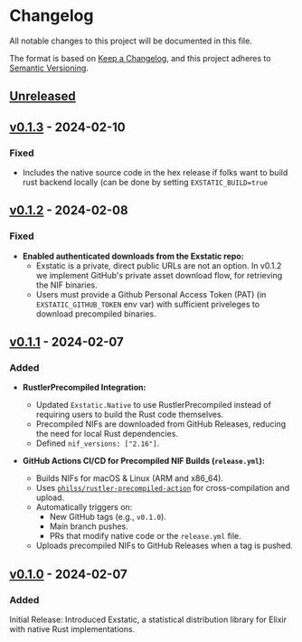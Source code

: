 # Changelog

All notable changes to this project will be documented in this file.

The format is based on [Keep a Changelog](https://keepachangelog.com/en/1.1.0/),
and this project adheres to [Semantic Versioning](https://semver.org/spec/v2.0.0.html).

## [Unreleased]

## [v0.1.3] - 2024-02-10

### Fixed

- Includes the native source code in the hex release if folks want to build rust backend locally (can be done by setting `EXSTATIC_BUILD=true`


## [v0.1.2] - 2024-02-08

### Fixed

- **Enabled authenticated downloads from the Exstatic repo:**
  - Exstatic is a private, direct public URLs are not an option. In v0.1.2 we implement GitHub's private asset download flow, for retrieving the NIF binaries. 
  - Users must provide a Github Personal Access Token (PAT) (in `EXSTATIC_GITHUB_TOKEN` env var) with sufficient priveleges to download precompiled binaries.

## [v0.1.1] - 2024-02-07

### Added

- **RustlerPrecompiled Integration:** 
  - Updated `Exstatic.Native` to use RustlerPrecompiled instead of requiring users to build the Rust code themselves.
  - Precompiled NIFs are downloaded from GitHub Releases, reducing the need for local Rust dependencies.
  - Defined `nif_versions: ["2.16"]`.

- **GitHub Actions CI/CD for Precompiled NIF Builds (`release.yml`):** 
  - Builds NIFs for macOS & Linux (ARM and x86_64).
  - Uses [`philss/rustler-precompiled-action`](https://github.com/philss/rustler-precompiled-action) for cross-compilation and upload.
  - Automatically triggers on:
    - New GitHub tags (e.g., `v0.1.0`).
    - Main branch pushes.
    - PRs that modify native code or the `release.yml` file.
  - Uploads precompiled NIFs to GitHub Releases when a tag is pushed.

## [v0.1.0] - 2024-02-07

### Added
Initial Release: Introduced Exstatic, a statistical distribution library for Elixir with native Rust implementations.

[Unreleased]: https://github.com/Intellection/exstatic/compare/v0.1.3...HEAD
[v0.1.3]: https://github.com/Intellection/exstatic/compare/v0.1.3...v0.1.2
[v0.1.2]: https://github.com/Intellection/exstatic/compare/v0.1.2...v0.1.1
[v0.1.1]: https://github.com/Intellection/exstatic/compare/v0.1.1...v0.1.0
[v0.1.0]: https://github.com/Intellection/exstatic/releases/tag/v0.1.0
